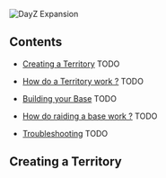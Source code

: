 ![DayZ Expansion](https://steamuserimages-a.akamaihd.net/ugc/1035212097700942933/A04B4D3A9BC05C3C25337D27D8A010F70DB8B42D/)

## Contents

- [Creating a Territory](#creating-a-territory) TODO

- [How do a Territory work ?](#setting-up-roles) TODO

- [Building your Base](#setting-up-permisisons) TODO

- [How do raiding a base work ?](#setting-up-permisisons) TODO

- [Troubleshooting](#troubleshooting) TODO


## Creating a Territory

